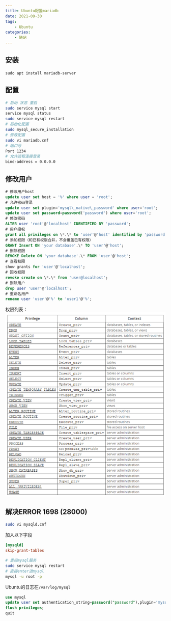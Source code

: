 ```yaml
---
title: Ubuntu配置mariadb
date: 2021-09-30
tags: 
    - Ubuntu
categories: 
    - 随记
---
```

## 安装

`sudo apt install mariadb-server`

## 配置

```bash
# 启动 状态 重启
sudo service mysql start
service mysql status
sudo service mysql restart
# 初始化配置
sudo mysql_secure_installation
# 修改配置
sudo vi mariadb.cnf
# 端口号
Port 1234
# 允许远程连接登录
bind-address = 0.0.0.0
```

## 修改用户
```sql
# 修改用户host
update user set host = '%' where user = 'root';
# 允许密码登录
update user set plugin='mysql\_native\_password' where user='root';
update user set password=password('password') where user='root';
# 修改密码
ALTER user 'root'@'localhost' IDENTIFIED BY 'passward';
# 用户授权
grant all privileges on \*.\* to 'user'@'host' identified by 'password' with grant option;
# 添加权限（和已有权限合并，不会覆盖已有权限）
GRANT Insert ON 'your database'.\* TO 'user'@'host';
# 删除权限
REVOKE Delete ON 'your database'.\* FROM 'user'@'host';
# 查看权限
show grants for 'user'@'localhost';
# 回收权限
revoke create on \*.\* from 'user@localhost';
# 删除用户
drop user 'user'@'localhost';
# 重命名用户
rename user 'user'@'%' to 'user1'@'%';
```
权限列表：
 ![](./img/Pasted-7.png)

## 解决ERROR 1698 (28000)

```bash
sudo vi mysqld.cnf
```
加入以下字段
```ini
[mysqld]
skip-grant-tables
```
```bash
# 重启mysql服务
sudo service mysql restart
# 直接enter进mysql
mysql -u root -p
```
Ubuntu的日志在`/var/log/mysql`
```sql
use mysql
update user set authentication_string=password("password"),plugin='mysql_native_password' where user='root';
flush privileges;
quit
```